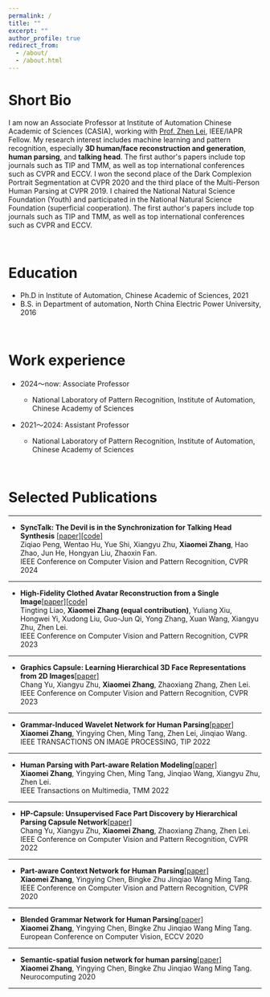 ```yaml
---
permalink: /
title: ""
excerpt: ""
author_profile: true
redirect_from: 
  - /about/
  - /about.html
---
```


Short Bio
======
I am now an Associate Professor at Institute of Automation Chinese Academic of Sciences (CASIA), working with [Prof. Zhen Lei](http://www.cbsr.ia.ac.cn/users/zlei/), IEEE/IAPR Fellow. My research interest includes machine learning and pattern recognition, especially **3D human/face reconstruction and generation**, **human parsing**, and **talking head**. The first author's papers include top journals such as TIP and TMM, as well as top international conferences such as CVPR and ECCV. I won the second place of the Dark Complexion Portrait Segmentation at CVPR 2020 and the third place of the Multi-Person Human Parsing at CVPR 2019. I chaired the National Natural Science Foundation (Youth) and participated in the National Natural Science Foundation (superficial cooperation). The first author's papers include top journals such as TIP and TMM, as well as top international conferences such as CVPR and ECCV.

<br>

Education
======
* Ph.D in Institute of Automation, Chinese Academic of Sciences, 2021
* B.S. in Department of automation, North China Electric Power University, 2016

<br>

Work experience
======
* 2024～now: Associate Professor
  * National Laboratory of Pattern Recognition, Institute of Automation, Chinese Academy of Sciences

* 2021～2024: Assistant Professor
  * National Laboratory of Pattern Recognition, Institute of Automation, Chinese Academy of Sciences

<br>



Selected Publications
======

___

* **SyncTalk: The Devil is in the Synchronization for Talking Head Synthesis** [[paper]](https://arxiv.org/pdf/2311.17590.pdf)[[code]](https://github.com/ZiqiaoPeng/SyncTalk)  
Ziqiao Peng, Wentao Hu, Yue Shi, Xiangyu Zhu, **Xiaomei Zhang**, Hao Zhao, Jun He, Hongyan Liu, Zhaoxin Fan.  
IEEE Conference on Computer Vision and Pattern Recognition, CVPR 2024

___

* **High-Fidelity Clothed Avatar Reconstruction from a Single Image**[[paper]](https://openaccess.thecvf.com/content/CVPR2023/papers/Liao_High-Fidelity_Clothed_Avatar_Reconstruction_From_a_Single_Image_CVPR_2023_paper.pdf)[[code]](https://github.com/TingtingLiao/CAR)   
Tingting Liao, **Xiaomei Zhang (equal contribution)**, Yuliang Xiu, Hongwei Yi, Xudong Liu, Guo-Jun Qi, Yong Zhang, Xuan Wang, Xiangyu Zhu, Zhen Lei.   
IEEE Conference on Computer Vision and Pattern Recognition, CVPR 2023
___


* **Graphics Capsule: Learning Hierarchical 3D Face Representations from 2D Images**[[paper]](https://openaccess.thecvf.com/content/CVPR2023/papers/Yu_Graphics_Capsule_Learning_Hierarchical_3D_Face_Representations_From_2D_Images_CVPR_2023_paper.pdf)    
Chang Yu, Xiangyu Zhu, **Xiaomei Zhang**, Zhaoxiang Zhang, Zhen Lei.      
IEEE Conference on Computer Vision and Pattern Recognition, CVPR 2023

___

* **Grammar-Induced Wavelet Network for Human Parsing**[[paper]](https://ieeexplore.ieee.org/document/9795988)    
**Xiaomei Zhang**, Yingying Chen, Ming Tang, Zhen Lei, Jinqiao Wang.  
IEEE TRANSACTIONS ON IMAGE PROCESSING, TIP 2022

___

* **Human Parsing with Part-aware Relation Modeling**[[paper]](https://ieeexplore.ieee.org/document/9706337)    
**Xiaomei Zhang**, Yingying Chen, Ming Tang, Jinqiao Wang, Xiangyu Zhu, Zhen Lei.  
IEEE Transactions on Multimedia, TMM 2022

___


* **HP-Capsule: Unsupervised Face Part Discovery by Hierarchical Parsing Capsule Network**[[paper]](https://openaccess.thecvf.com/content/CVPR2022/papers/Yu_HP-Capsule_Unsupervised_Face_Part_Discovery_by_Hierarchical_Parsing_Capsule_Network_CVPR_2022_paper.pdf)    
Chang Yu, Xiangyu Zhu, **Xiaomei Zhang**, Zhaoxiang Zhang, Zhen Lei.        
IEEE Conference on Computer Vision and Pattern Recognition, CVPR 2022

___


* **Part-aware Context Network for Human Parsing**[[paper]](https://openaccess.thecvf.com/content_CVPR_2020/papers/Zhang_Part-Aware_Context_Network_for_Human_Parsing_CVPR_2020_paper.pdf)    
**Xiaomei Zhang**, Yingying Chen, Bingke Zhu Jinqiao Wang Ming Tang.  
IEEE Conference on Computer Vision and Pattern Recognition, CVPR 2020

___

* **Blended Grammar Network for Human Parsing**[[paper]](https://link.springer.com/chapter/10.1007/978-3-030-58586-0_12)    
**Xiaomei Zhang**, Yingying Chen, Bingke Zhu Jinqiao Wang Ming Tang.  
European Conference on Computer Vision, ECCV 2020

___


* **Semantic-spatial fusion network for human parsing**[[paper]](https://www.sciencedirect.com/science/article/abs/pii/S0925231220304835)    
**Xiaomei Zhang**, Yingying Chen, Bingke Zhu Jinqiao Wang Ming Tang.  
Neurocomputing 2020

___



